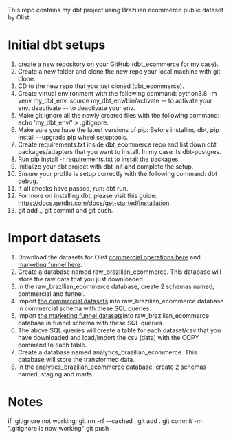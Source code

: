 <!-- # dbt_ecommerce -->
This repo contains my dbt project using Brazilian ecommerce public dataset by Olist.


# Initial dbt setups
1. create a new repository on your GitHub (dbt_ecommerce for my case).
2. Create a new folder and clone the new repo your local machine with git clone. 
3. CD to the new repo that you just cloned (dbt_ecommerce).
4. Create virtual environment with the following command: python3.8 -m venv my_dbt_env.
   source my_dbt_env/bin/activate -- to activate your env.
   deactivate -- to deactivate your env.
5. Make git ignore all the newly created files with the following command: echo 'my_dbt_env/' > .gitignore.
6. Make sure you have the latest versions of pip: Before installing dbt, pip install --upgrade pip wheel setuptools.
7. Create requirements.txt inside dbt_ecommerce repo and list down dbt packages/adapters that you want to install. In my case its dbt-postgres.
8. Run pip install -r requirements.txt to install the packages.
9. Initialize your dbt project with dbt init and complete the setup.
10. Ensure your profile is setup correctly with the following command: dbt debug.
11. If all checks have passed, run: dbt run.
12. For more on installing dbt, please visit this guide: https://docs.getdbt.com/docs/get-started/installation.
13. git add ., git commit and git push.


# Import datasets
1. Download the datasets for Olist <a href="https://www.kaggle.com/datasets/olistbr/brazilian-ecommerce">commercial operations here</a> and <a href="https://www.kaggle.com/datasets/olistbr/marketing-funnel-olist">marketing funnel here</a>.
2. Create a database named raw_brazilian_ecommerce. This database will store the raw data that you just downloaded.
3. In the raw_brazilian_ecommerce database, create 2 schemas named; commercial and funnel.
4. Import <a href="https://www.kaggle.com/datasets/olistbr/brazilian-ecommerce">the commercial datasets</a> into raw_brazilian_ecommerce database in commercial schema with these SQL queries.
5. Import <a href="https://www.kaggle.com/datasets/olistbr/marketing-funnel-olist">the marketing funnel datasets</a>into raw_brazilian_ecommerce database in funnel schema with these SQL queries.
6. The above SQL queries will create a table for each dataset/csv that you have downloaded and load/import the csv (data) with the COPY command to each table.
7. Create a database named analytics_brazilian_ecommerce. This database will store the transformed data.
8. In the analytics_brazilian_ecommerce database, create 2 schemas named; staging and marts. 


# Notes
if .gitignore not working:
git rm -rf --cached .
git add .
git commit -m ".gitignore is now working"
git push
